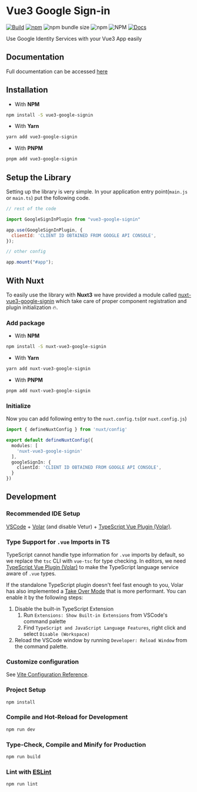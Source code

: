 # Vue3 Google Sign-in

[![Build](https://github.com/kasvith/vue3-google-signin/actions/workflows/build.yaml/badge.svg)](https://github.com/kasvith/vue3-google-signin/actions/workflows/build.yaml) [![npm](https://img.shields.io/npm/v/vue3-google-signin)](https://www.npmjs.com/package/vue3-google-signin) ![npm bundle size](https://img.shields.io/bundlephobia/minzip/vue3-google-signin) ![npm](https://img.shields.io/npm/dw/vue3-google-signin) ![NPM](https://img.shields.io/npm/l/vue3-google-signin) [![Docs](https://img.shields.io/badge/docs-Read%20Now-green)](https://vue3-google-signin.vercel.app/)

Use Google Identity Services with your Vue3 App easily

## Documentation

Full documentation can be accessed [here](https://vue3-google-signin.vercel.app/)

## Installation

- With **NPM**

```bash
npm install -S vue3-google-signin
```

- With **Yarn**

```bash
yarn add vue3-google-signin
```

- With **PNPM**

```bash
pnpm add vue3-google-signin
```

## Setup the Library

Setting up the library is very simple. In your application entry point(`main.js` or `main.ts`)
put the following code.

```js
// rest of the code

import GoogleSignInPlugin from "vue3-google-signin"

app.use(GoogleSignInPlugin, {
  clientId: 'CLIENT ID OBTAINED FROM GOOGLE API CONSOLE',
});

// other config

app.mount("#app");
```

## With Nuxt

To easily use the library with **Nuxt3** we have provided a module called [nuxt-vue3-google-signin](https://github.com/kasvith/nuxt-vue3-google-signin) which take care of proper component registration and plugin initialization :fire:.

### Add package

- With **NPM**

```bash
npm install -S nuxt-vue3-google-signin
```

- With **Yarn**

```bash
yarn add nuxt-vue3-google-signin
```

- With **PNPM**

```bash
pnpm add nuxt-vue3-google-signin
```

### Initialize

Now you can add following entry to the `nuxt.config.ts`(or `nuxt.config.js`)

```ts
import { defineNuxtConfig } from 'nuxt/config'

export default defineNuxtConfig({
  modules: [
    'nuxt-vue3-google-signin'
  ],
  googleSignIn: {
    clientId: 'CLIENT ID OBTAINED FROM GOOGLE API CONSOLE',
  }
})
```

## Development

### Recommended IDE Setup

[VSCode](https://code.visualstudio.com/) + [Volar](https://marketplace.visualstudio.com/items?itemName=johnsoncodehk.volar) (and disable Vetur) + [TypeScript Vue Plugin (Volar)](https://marketplace.visualstudio.com/items?itemName=johnsoncodehk.vscode-typescript-vue-plugin).

### Type Support for `.vue` Imports in TS

TypeScript cannot handle type information for `.vue` imports by default, so we replace the `tsc` CLI with `vue-tsc` for type checking. In editors, we need [TypeScript Vue Plugin (Volar)](https://marketplace.visualstudio.com/items?itemName=johnsoncodehk.vscode-typescript-vue-plugin) to make the TypeScript language service aware of `.vue` types.

If the standalone TypeScript plugin doesn't feel fast enough to you, Volar has also implemented a [Take Over Mode](https://github.com/johnsoncodehk/volar/discussions/471#discussioncomment-1361669) that is more performant. You can enable it by the following steps:

1. Disable the built-in TypeScript Extension
    1) Run `Extensions: Show Built-in Extensions` from VSCode's command palette
    2) Find `TypeScript and JavaScript Language Features`, right click and select `Disable (Workspace)`
2. Reload the VSCode window by running `Developer: Reload Window` from the command palette.

### Customize configuration

See [Vite Configuration Reference](https://vitejs.dev/config/).

### Project Setup

```sh
npm install
```

### Compile and Hot-Reload for Development

```sh
npm run dev
```

### Type-Check, Compile and Minify for Production

```sh
npm run build
```

### Lint with [ESLint](https://eslint.org/)

```sh
npm run lint
```
